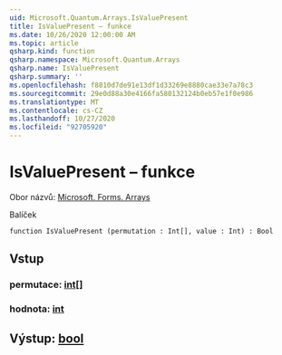 ```yaml
---
uid: Microsoft.Quantum.Arrays.IsValuePresent
title: IsValuePresent – funkce
ms.date: 10/26/2020 12:00:00 AM
ms.topic: article
qsharp.kind: function
qsharp.namespace: Microsoft.Quantum.Arrays
qsharp.name: IsValuePresent
qsharp.summary: ''
ms.openlocfilehash: f8810d7de91e13df1d33269e8880cae33e7a78c3
ms.sourcegitcommit: 29e0d88a30e4166fa580132124b0eb57e1f0e986
ms.translationtype: MT
ms.contentlocale: cs-CZ
ms.lasthandoff: 10/27/2020
ms.locfileid: "92705920"
---
```

# <a name="isvaluepresent-function"></a>IsValuePresent – funkce

Obor názvů: [Microsoft. Forms. Arrays](xref:Microsoft.Quantum.Arrays)

Balíček [](https://nuget.org/packages/)




```qsharp
function IsValuePresent (permutation : Int[], value : Int) : Bool
```


## <a name="input"></a>Vstup

### <a name="permutation--int"></a>permutace: [int](xref:microsoft.quantum.lang-ref.int)[]




### <a name="value--int"></a>hodnota: [int](xref:microsoft.quantum.lang-ref.int)





## <a name="output--bool"></a>Výstup: [bool](xref:microsoft.quantum.lang-ref.bool)


